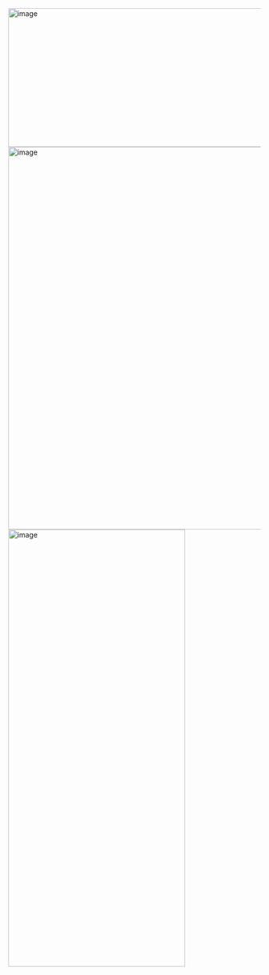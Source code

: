 <img width="940" height="277" alt="image" src="https://github.com/user-attachments/assets/2635eb8e-a9ba-49c1-85d2-00f7b8eb4ade" />
<img width="639" height="764" alt="image" src="https://github.com/user-attachments/assets/1957d861-bc06-41b2-9f9a-c28b5c11a97f" />
<img width="353" height="873" alt="image" src="https://github.com/user-attachments/assets/0971637c-f791-4b0c-833b-09c1dafa0cb8" />
